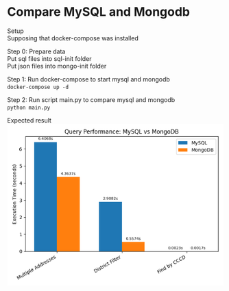# Compare MySQL and Mongodb

Setup  
Supposing that docker-compose was installed


Step 0: Prepare data  
Put sql files into sql-init folder  
Put json files into mongo-init folder  

Step 1: Run docker-compose to start mysql and mongodb  
`docker-compose up -d`

Step 2: Run script main.py to compare mysql and mongodb  
`python main.py`

Expected result  
![img.png](img.png)
